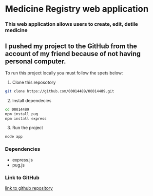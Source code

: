 # Medicine Registry web application

### This web application allows users to create, edit, detile medicine

## I pushed my project to the GitHub from the account of my friend because of not having personal computer.

To run this project locally you must follow the spets below:

1. Clone this reposotory 
```bash
git clone https://github.com/00014489/00014489.git 
```

2. Install dependecies
```bash
cd 00014489
npm install pug
npm install express
```

3. Run the project
```bash
node app
```

### Dependencies
- express.js
- pug.js

### Link to GitHub
[link to github repository](https://github.com/00014489/00014489)